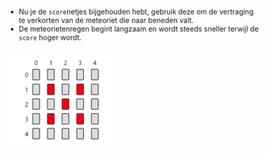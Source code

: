 * Nu je de `score`netjes bijgehouden hebt, gebruik deze om de vertraging te verkorten van de meteoriet die naar beneden valt.
* De meteorietenregen begint langzaam en wordt steeds sneller terwijl de `score` hoger wordt.

![](/assets/LED-waarden.png)



